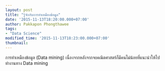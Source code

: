 ```yaml
---
layout: post
title: "รู้จักกับการทำเหมืองข้อมูล"
date: '2015-11-13T18:20:00.000+07:00'
author: Pakkapon Phongthawee
tags:
- "Data Science"
modified_time: '2015-11-13T18:23:00.000+07:00'
thumbnail:
---
```

การทำเหมืองข้อมูล (Data mining)
เนื่องจากหลังจากจบคณิตศาสตร์ก็มีคนไม่น้อยที่แนะนำให้ไปทำงานทาง Data mining
